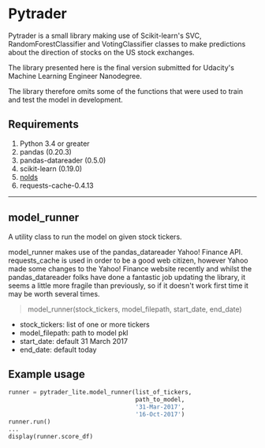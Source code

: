 # Pytrader
<div>
</div>

Pytrader is a small library making use of Scikit-learn's SVC, RandomForestClassifier and VotingClassifier classes to make predictions about the direction of stocks on the US stock exchanges.

The library presented here is the final version submitted for Udacity's Machine Learning Engineer Nanodegree.

The library therefore omits some of the functions that were used to train and test the model in development.

## Requirements
<ol>
<li> Python 3.4 or greater</li>
<li> pandas (0.20.3)</li>
<li>pandas-datareader (0.5.0)</li>
<li>scikit-learn (0.19.0)</li>
<li><a href="https://github.com/CSchoel/nolds">nolds</a></li>
<li>requests-cache-0.4.13</li>
</ol>

<hr>

## model_runner

A utility class to run the model on given stock tickers. 

model_runner makes use of the pandas_datareader Yahoo! Finance API. requests_cache is used in order to be a good web citizen, however Yahoo made some changes to the Yahoo! Finance website recently and whilst the pandas_datareader folks have done a fantastic job updating the library, it seems a little more fragile than previously, so if it doesn't work first time it may be worth several times.

> model_runner(stock_tickers, model_filepath, start_date, end_date)
<ul>
<li>stock_tickers: list of one or more tickers</li>
<li>model_filepath: path to model pkl</li>
<li>start_date: default 31 March 2017</li>
<li>end_date: default today</li>
</ul>

## Example usage

```python
runner = pytrader_lite.model_runner(list_of_tickers,
                                    path_to_model,
                                    '31-Mar-2017',
                                    '16-Oct-2017')
runner.run()
...
display(runner.score_df)
```

